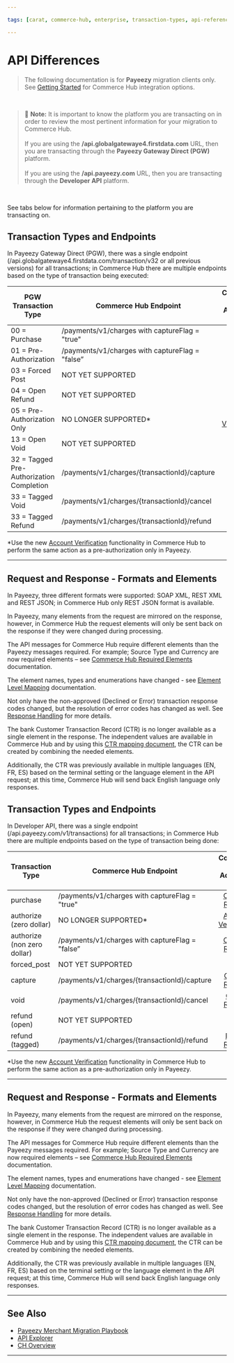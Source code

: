 ```yaml
---

tags: [carat, commerce-hub, enterprise, transaction-types, api-reference, card-not-present, payeezy]

---
```


# API Differences

<!-- theme: danger -->
>  The following documentation is for **Payeezy** migration clients only. See [Getting Started](?path=docs/Getting-Started/Getting-Started-General.md) for Commerce Hub integration options.

<br>

> :memo: **Note:** It is important to know the platform you are transacting on in order to review the most pertinent information for your migration to Commerce Hub. <br> <br> If you are using the **/api.globalgatewaye4.firstdata.com** URL, then you are transacting through the **Payeezy Gateway Direct (PGW)** platform. <br> <br> If you are using the **/api.payeezy.com** URL, then you are transacting through the **Developer API** platform.

<br> 

See tabs below for information pertaining to the platform you are transacting on.

<!--type: tab
titles: Payeezy Gateway Direct, Developer API
-->

## Transaction Types and Endpoints

In Payeezy Gateway Direct (PGW), there was a single endpoint (/api.globalgatewaye4.firstdata.com/transaction/v32 or all previous versions) for all transactions; in Commerce Hub there are multiple endpoints based on the type of transaction being executed:

| PGW Transaction Type | Commerce Hub Endpoint | Commerce Hub <br> Additional Info |
| -------- | ------------- | :--------------: |
|00 = Purchase | /payments/v1/charges with captureFlag = "true" | [Charges Request](?path=docs/Resources/API-Documents/Payments/Charges.md)|
|01 = Pre-Authorization  | /payments/v1/charges with captureFlag = "false”  | [Charges Request](?path=docs/Resources/API-Documents/Payments/Charges.md)|
|03 = Forced Post   | NOT YET SUPPORTED  | 
|04 = Open Refund   | NOT YET SUPPORTED  | 
|05 = Pre-Authorization Only   | NO LONGER SUPPORTED* | [Account Verification](?path=docs/Resources/API-Documents/Payments_VAS/Verification.md) |
|13 = Open Void   | NOT YET SUPPORTED  | 
|32 = Tagged Pre-Authorization Completion   | /payments/v1/charges/{transactionId}/capture | [Capture Request](?path=docs/Resources/API-Documents/Payments/Capture.md)| 
|33 = Tagged Void   | /payments/v1/charges/{transactionId}/cancel | [Cancel Request](?path=docs/Resources/API-Documents/Payments/Cancel.md)| 
|33 = Tagged Refund   | /payments/v1/charges/{transactionId}/refund  | [Refund Request](?path=docs/Resources/API-Documents/Payments/Refund.md)|

*Use the new [Account Verification](?path=docs/Resources/API-Documents/Payments_VAS/Verification.md) functionality in Commerce Hub to perform the same action as a pre-authorization only in Payeezy.

---

## Request and Response - Formats and Elements

In Payeezy, three different formats were supported: SOAP XML, REST XML and REST JSON; in Commerce Hub only REST JSON format is available. 

In Payeezy, many elements from the request are mirrored on the response, however, in Commerce Hub the request elements will only be sent back on the response if they were changed during processing.

The API messages for Commerce Hub require different elements than the Payeezy messages required.  For example; Source Type and Currency are now required elements – see [Commerce Hub Required Elements](?path=docs/Resources/Guides/Payeezy/Payeezy-Migration-ExtendedTechnicalRequired.md) documentation.

The element names, types and enumerations have changed - see [Element Level Mapping](?path=docs/Resources/Guides/Payeezy/Payeezy-Migration-ExtendedTechnicalAPI.md) documentation.

Not only have the non-approved (Declined or Error) transaction response codes changed, but the resolution of error codes has changed as well. See [Response Handling](?path=docs/Resources/Guides/Response-Codes/Response-Handling.md) for more details.

The bank Customer Transaction Record (CTR) is no longer available as a single element in the response. The independent values are available in Commerce Hub and by using this [CTR mapping document](?path=docs/Resources/Guides/Payeezy/Payeezy-Migration-ExtendedTechnicalCTR.md), the CTR can be created by combining the needed elements.  

Additionally, the CTR was previously available in multiple languages (EN, FR, ES) based on the terminal setting or the language element in the API request; at this time, Commerce Hub will send back English language only responses.

<!--
type: tab
-->

## Transaction Types and Endpoints

In Developer API, there was a single endpoint (/api.payeezy.com/v1/transactions) for all transactions; in Commerce Hub there are multiple endpoints based on the type of transaction being done:

| Transaction Type | Commerce Hub Endpoint | Commerce Hub <br> Additional Info |
| -------- | ------------- | :----------: |
|purchase | /payments/v1/charges with captureFlag = "true" | [Charges Request](?path=docs/Resources/API-Documents/Payments/Charges.md)|
|authorize (zero dollar) | NO LONGER SUPPORTED* | [Account Verification](?path=docs/Resources/API-Documents/Payments_VAS/Verification.md) |
|authorize (non zero dollar) | /payments/v1/charges with captureFlag = "false”  | [Charges Request](?path=docs/Resources/API-Documents/Payments/Charges.md)|
|forced_post   | NOT YET SUPPORTED  | 
|capture   | /payments/v1/charges/{transactionId}/capture  | [Capture Request](?path=docs/Resources/API-Documents/Payments/Capture.md)|
|void   | /payments/v1/charges/{transactionId}/cancel  | [Cancel Request](?path=docs/Resources/API-Documents/Payments/Cancel.md)|
|refund (open)  | NOT YET SUPPORTED  | |
|refund (tagged) | /payments/v1/charges/{transactionId}/refund   | [Refund Request](?path=docs/Resources/API-Documents/Payments/Refund.md)|

*Use the new [Account Verification](?path=docs/Resources/API-Documents/Payments_VAS/Verification.md) functionality in Commerce Hub to perform the same action as a pre-authorization only in Payeezy.

---

## Request and Response - Formats and Elements

In Payeezy, many elements from the request are mirrored on the response, however, in Commerce Hub the request elements will only be sent back on the response if they were changed during processing.

The API messages for Commerce Hub require different elements than the Payeezy messages required.  For example; Source Type and Currency are now required elements – see [Commerce Hub Required Elements](?path=docs/Resources/Guides/Payeezy/Payeezy-Migration-ExtendedTechnicalRequired.md) documentation.

The element names, types and enumerations have changed - see [Element Level Mapping](?path=docs/Resources/Guides/Payeezy/Payeezy-Migration-ExtendedTechnicalAPI.md) documentation.

Not only have the non-approved (Declined or Error) transaction response codes changed, but the resolution of error codes has changed as well. See [Response Handling](?path=docs/Resources/Guides/Response-Codes/Response-Handling.md) for more details.

The bank Customer Transaction Record (CTR) is no longer available as a single element in the response. The independent values are available in Commerce Hub and by using this [CTR mapping document](?path=docs/Resources/Guides/Payeezy/Payeezy-Migration-ExtendedTechnicalCTR.md), the CTR can be created by combining the needed elements. 

Additionally, the CTR was previously available in multiple languages (EN, FR, ES) based on the terminal setting or the language element in the API request; at this time, Commerce Hub will send back English language only responses.

<!-- type: tab-end -->

---

## See Also

- [Payeezy Merchant Migration Playbook](?path=docs/Resources/Guides/Payeezy/Payeezy-Migration-ExtendedLanding.md)
- [API Explorer](../api/?type=post&path=/payments/v1/charges)
- [CH Overview](?path=docs/Getting-Started/Getting-Started-General.md)





---

